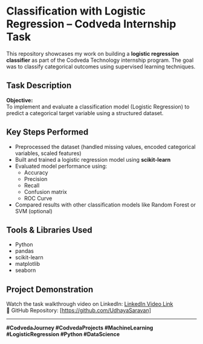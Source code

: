 #  Classification with Logistic Regression – Codveda Internship Task

This repository showcases my work on building a **logistic regression classifier** as part of the Codveda Technology internship program. The goal was to classify categorical outcomes using supervised learning techniques.

##  Task Description

**Objective:**  
To implement and evaluate a classification model (Logistic Regression) to predict a categorical target variable using a structured dataset.

##  Key Steps Performed
- Preprocessed the dataset (handled missing values, encoded categorical variables, scaled features)
- Built and trained a logistic regression model using **scikit-learn**
- Evaluated model performance using:
  - Accuracy
  - Precision
  - Recall
  - Confusion matrix
  - ROC Curve
- Compared results with other classification models like Random Forest or SVM (optional)

##  Tools & Libraries Used
- Python
- pandas
- scikit-learn
- matplotlib
- seaborn


##  Project Demonstration

Watch the task walkthrough video on LinkedIn: [LinkedIn Video Link](https://www.linkedin.com)  
🔗 GitHub Repository: [https://github.com/UdhayaSaravan]

---

**#CodvedaJourney #CodvedaProjects #MachineLearning #LogisticRegression #Python #DataScience**
